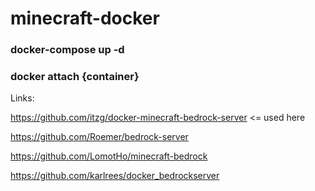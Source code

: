 # minecraft-docker
### docker-compose up -d
### docker attach {container}

Links:

https://github.com/itzg/docker-minecraft-bedrock-server <= used here

https://github.com/Roemer/bedrock-server

https://github.com/LomotHo/minecraft-bedrock

https://github.com/karlrees/docker_bedrockserver
